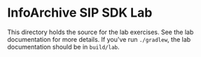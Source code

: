# InfoArchive SIP SDK Lab

This directory holds the source for the lab exercises. See the lab documentation for more details. If you've run
`./gradlew`, the lab documentation should be in `build/lab`.
